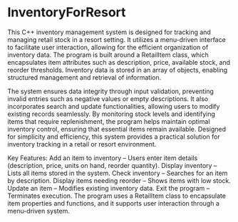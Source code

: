 # InventoryForResort
This C++ inventory management system is designed for tracking and managing retail stock in a resort setting. It utilizes a menu-driven interface to facilitate user interaction, allowing for the efficient organization of inventory data. The program is built around a RetailItem class, which encapsulates item attributes such as description, price, available stock, and reorder thresholds. Inventory data is stored in an array of objects, enabling structured management and retrieval of information.

The system ensures data integrity through input validation, preventing invalid entries such as negative values or empty descriptions. It also incorporates search and update functionalities, allowing users to modify existing records seamlessly. By monitoring stock levels and identifying items that require replenishment, the program helps maintain optimal inventory control, ensuring that essential items remain available. Designed for simplicity and efficiency, this system provides a practical solution for inventory tracking in a retail or resort environment.

Key Features:
Add an item to inventory – Users enter item details (description, price, units on hand, reorder quantity).
Display inventory – Lists all items stored in the system.
Check inventory – Searches for an item by description.
Display items needing reorder – Shows items with low stock.
Update an item – Modifies existing inventory data.
Exit the program – Terminates execution.
The program uses a RetailItem class to encapsulate item properties and functions, and it supports user interaction through a menu-driven system.
